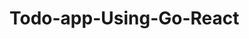 # Todo-app-Using-Go-React

<!-- package database

import (
    "database/sql"
    "fmt"
    "time"
    _ "github.com/go-sql-driver/mysql"
)

var DB *sql.DB

func Connect() {
    dsn := "Abhay:Abhay@123@tcp(mysql:3306)/Todo_app"
    var db *sql.DB
    var err error

    for i := 0; i < 10; i++ {
        db, err = sql.Open("mysql", dsn)
        if err == nil {
            err = db.Ping()
            if err == nil {
                break
            }
        }
        fmt.Println("Error connecting to the database. Retrying in 5 seconds...")
        time.Sleep(5 * time.Second)
    }

    if err != nil {
        fmt.Println("Error connecting to the database:", err)
        return
    }

    DB = db
    fmt.Println("Connected to the database successfully")
} -->